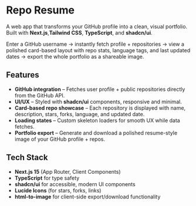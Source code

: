 # Repo Resume

A web app that transforms your GitHub profile into a clean, visual portfolio. Built with **Next.js**,**Tailwind CSS**, **TypeScript**, and **shadcn/ui**.

Enter a GitHub username → instantly fetch profile + repositories → view a polished card-based layout with repo stats, language tags, and last updated dates → export the whole portfolio as a shareable image.

## Features

- **GitHub integration** – Fetches user profile + public repositories directly from the GitHub API.
- **UI/UX** – Styled with **shadcn/ui** components, responsive and minimal.
- **Card-based repo showcase** – Each repository is displayed with name, description, stars, forks, language, and updated date.
- **Loading states** – Custom skeleton loaders for smooth UX while data fetches.
- **Portfolio export** – Generate and download a polished resume-style image of your GitHub profile + repos.

## Tech Stack

- **Next.js 15** (App Router, Client Components)
- **TypeScript** for type safety
- **shadcn/ui** for accessible, modern UI components
- **Lucide Icons** (for stars, forks, links)
- **html-to-image** for client-side export/download functionality

